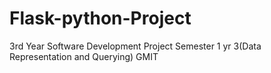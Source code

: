 # Flask-python-Project
3rd Year Software Development Project Semester 1 yr 3(Data Representation and Querying) GMIT
